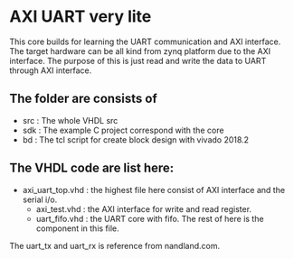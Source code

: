 # AXI UART very lite
This core builds for learning the UART communication and AXI interface. The target hardware can be all kind from zynq platform due to the AXI interface. The purpose of this is just read and write the data to UART through AXI interface.  

## The folder are consists of 
- src : The whole VHDL src 
- sdk : The example C project correspond with the core
- bd : The tcl script for create block design with vivado 2018.2 

## The VHDL code are list here: 
- axi_uart_top.vhd : the highest file here consist of AXI interface and the serial i/o. 
  - axi_test.vhd : the AXI interface for write and read register. 
  - uart_fifo.vhd : the UART core with fifo. The rest of here is the component in this file. 
  
The uart_tx and uart_rx is reference from nandland.com. 
  
